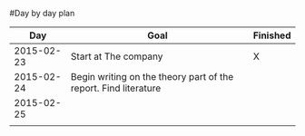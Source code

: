 
#Day by day plan

| Day        | Goal                                                            | Finished |
|------------|-----------------------------------------------------------------|----------|
| 2015-02-23 | Start at The company                                            | X        |
| 2015-02-24 | Begin writing on the theory part of the report. Find literature |          | 
| 2015-02-25 |                                                                 |          |
|            |                                                                 |          |


